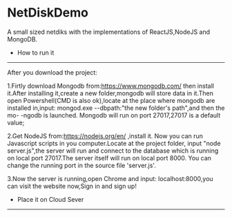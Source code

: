 # NetDiskDemo

A small sized netdiks with the implementations of ReactJS,NodeJS and MongoDB.

* How to run it
----------------
After you download the project:

1.Firtly download Mongodb from:https://www.mongodb.com/
then install it.After installing it,create a new folder,mongodb will store data 
in it.Then open Powershell(CMD is also ok),locate at the place where mongodb are
installed in,input: mongod.exe --dbpath:"the new folder's path",and then the mo-
-ngodb is launched.
Mongodb will run on port 27017,27017 is a default value;

2.Get NodeJS from:https://nodejs.org/en/ ,install it.
Now you can run Javascript scripts in you computer.Locate at the project folder,
input "node server.js",the server will run and connect to the database which  is
running on local port 27017.The server itself will run on local port 8000.
You can change the running port in the source file 'server.js'.

3.Now the server is running,open Chrome and input: localhost:8000,you can visit 
the website now,Sign in and sign up!

* Place it on Cloud Sever
------------------------





